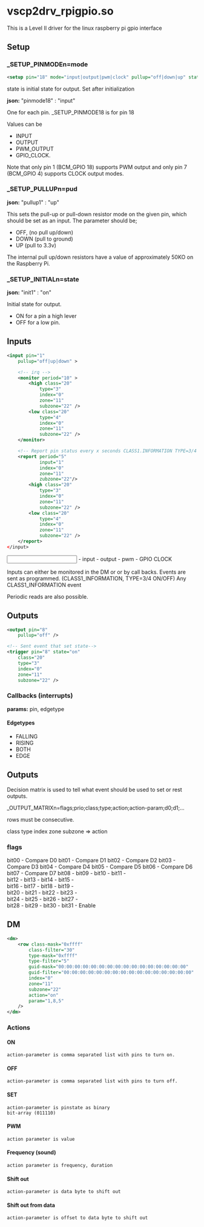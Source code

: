 # vscp2drv_rpigpio.so

This is a Level II driver for the linux raspberry pi gpio interface

## Setup

### _SETUP_PINMODEn=mode


```xml
<setup pin="18" mode="input|output|pwm|clock" pullup="off|down|up" state="on/off>
```

state is initial state for output. Set after initialization

**json:** "pinmode18" : "input"

One for each pin. _SETUP_PINMODE18 is for pin 18

Values can be 
  
  * INPUT
  * OUTPUT
  * PWM_OUTPUT
  * GPIO_CLOCK. 
  
Note that only pin 1 (BCM_GPIO 18) supports PWM output and only pin 7 (BCM_GPIO 4) supports CLOCK output modes.


### _SETUP_PULLUPn=pud

**json:** "pullup1" : "up"

This sets the pull-up or pull-down resistor mode on the given pin, which should be set 
as an input. The parameter should be;

* OFF, (no pull up/down)
* DOWN (pull to ground) 
* UP (pull to 3.3v) 
 
The internal pull up/down resistors have a value of approximately 50KO 
on the Raspberry Pi.

### _SETUP_INITIALn=state

**json:** "init1" : "on"

Initial state for output.

* ON for a pin a high lever
* OFF for a low pin.

## Inputs

```xml
<input pin="1"
	pullup="off|up|down" >

	<!-- irq -->
	<monitor period="10" >
		<high class="20"
			type="3"
			index="0"
			zone="11"
			subzone="22" />
		<low class="20"
			type="4"
			index="0"
			zone="11"
			subzone="22" />	
	</monitor>

	<!-- Report pin status every x seconds CLASS1.INFORMATION TYPE=3/4 ON/OFF-->
	<report period="5"
			input="1"
			index="0"
			zone="11"
			zubzone="22"/>
		<high class="20"
			type="3"
			index="0"
			zone="11"
			subzone="22" />
		<low class="20"
			type="4"
			index="0"
			zone="11"
			subzone="22" />
	</report>	
</input>
```

<input>  	- input		<report> <monitor>
<output>	- output	<status>
<pwm>		- pwm
<clock>		- GPIO CLOCK
<tone>
<softpwm>
<shift>


Inputs can either be monitored in the DM or or by call backs. Events are sent as programmed. (CLASS1_INFORMATION, TYPE=3/4 ON/OFF)  Any CLASS1_INFORMATION event

Periodic reads are also possible.

## Outputs

```xml
<output pin="8"
	pullup="off" />

<!-- Sent event that set state-->
<trigger pin="8" state="on"
	class="20"
	type="3"
	index="0"
	zone="11"
	subzone="22" />
```

### Callbacks (interrupts)

**params:** pin, edgetype

#### Edgetypes

* FALLING
* RISING
* BOTH
* EDGE

## Outputs

Decision matrix is used to tell what event should be used to set or rest outputs.

_OUTPUT_MATRIXn=flags;prio;class;type;action;action-param;d0;d1;...

rows must be consecutive.

class type index zone subzone  => action

### flags

bit00 - Compare D0
bit01 - Compare D1
bit02 - Compare D2
bit03 - Compare D3 
bit04 - Compare D4
bit05 - Compare D5
bit06 - Compare D6
bit07 - Compare D7
bit08 - 
bit09 -
bit10 - 
bit11 -  
bit12 - 
bit13 -
bit14 - 
bit15 -  
bit16 - 
bit17 -
bit18 - 
bit19 -  
bit20 - 
bit21 -
bit22 - 
bit23 -  
bit24 - 
bit25 -
bit26 - 
bit27 -  
bit28 - 
bit29 -
bit30 - 
bit31 - Enable 

## DM

```xml
<dm>
	<row class-mask="0xffff"
		class-filter="30" 
		type-mask="0xffff"
		type-filter="5"
		guid-mask="00:00:00:00:00:00:00:00:00:00:00:00:00:00:00:00"
		guid-filter="00:00:00:00:00:00:00:00:00:00:00:00:00:00:00:00"
		index="0"
		zone="11"
		subzone="22"
		action="on"
		param="1,8,5"
	/>
</dm>
```

### Actions

#### ON
	action-parameter is comma separated list with pins to turn on.

#### OFF
	action-parameter is comma separated list with pins to turn off.

#### SET
    action-parameter is pinstate as binary
	bit-array (011110)

#### PWM
	action parameter is value

#### Frequency (sound)
	action parameter is frequency, duration

#### Shift out
    action-parameter is data byte to shift out
	
#### Shift out from data
    action-parameter is offset to data byte to shift out

	


